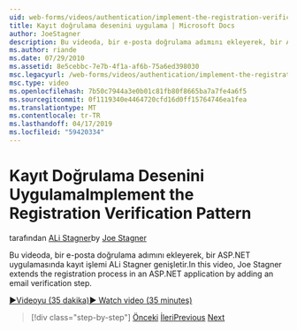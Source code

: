 ```yaml
---
uid: web-forms/videos/authentication/implement-the-registration-verification-pattern
title: Kayıt doğrulama desenini uygulama | Microsoft Docs
author: JoeStagner
description: Bu videoda, bir e-posta doğrulama adımını ekleyerek, bir ASP.NET uygulamasında kayıt işlemi ALi Stagner genişletir.
ms.author: riande
ms.date: 07/29/2010
ms.assetid: 8e5cebbc-7e7b-4f1a-af6b-75a6ed398030
msc.legacyurl: /web-forms/videos/authentication/implement-the-registration-verification-pattern
msc.type: video
ms.openlocfilehash: 7b50c7944a3e0b01c81fb80f8665ba7a7fe4a6f5
ms.sourcegitcommit: 0f1119340e4464720cfd16d0ff15764746ea1fea
ms.translationtype: MT
ms.contentlocale: tr-TR
ms.lasthandoff: 04/17/2019
ms.locfileid: "59420334"
---
```

# <a name="implement-the-registration-verification-pattern"></a><span data-ttu-id="27734-103">Kayıt Doğrulama Desenini Uygulama</span><span class="sxs-lookup"><span data-stu-id="27734-103">Implement the Registration Verification Pattern</span></span>

<span data-ttu-id="27734-104">tarafından [ALi Stagner](https://github.com/JoeStagner)</span><span class="sxs-lookup"><span data-stu-id="27734-104">by [Joe Stagner](https://github.com/JoeStagner)</span></span>

<span data-ttu-id="27734-105">Bu videoda, bir e-posta doğrulama adımını ekleyerek, bir ASP.NET uygulamasında kayıt işlemi ALi Stagner genişletir.</span><span class="sxs-lookup"><span data-stu-id="27734-105">In this video, Joe Stagner extends the registration process in an ASP.NET application by adding an email verification step.</span></span>

[<span data-ttu-id="27734-106">&#9654;Videoyu (35 dakika)</span><span class="sxs-lookup"><span data-stu-id="27734-106">&#9654; Watch video (35 minutes)</span></span>](https://channel9.msdn.com/Blogs/ASP-NET-Site-Videos/implement-the-registration-verification-pattern)

> [!div class="step-by-step"]
> <span data-ttu-id="27734-107">[Önceki](logging-users-into-your-membership-system.md)
> [İleri](simple-web-service-authentication.md)</span><span class="sxs-lookup"><span data-stu-id="27734-107">[Previous](logging-users-into-your-membership-system.md)
[Next](simple-web-service-authentication.md)</span></span>
